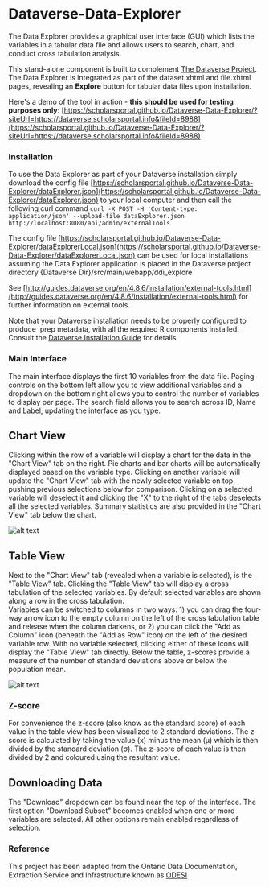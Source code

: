 # Dataverse-Data-Explorer
The Data Explorer provides a graphical user interface (GUI) which lists the variables in a tabular data file and allows users to search, chart, and conduct cross tabulation analysis.

This stand-alone component is built to complement [The Dataverse Project](http://dataverse.org/). The Data Explorer is integrated as part of the dataset.xhtml and file.xhtml pages, revealing an **Explore** button for tabular data files upon installation.

Here's a demo of the tool in action - **this should be used for testing purposes only**:  [https://scholarsportal.github.io/Dataverse-Data-Explorer/?siteUrl=https://dataverse.scholarsportal.info&fileId=8988](https://scholarsportal.github.io/Dataverse-Data-Explorer/?siteUrl=https://dataverse.scholarsportal.info&fileId=8988)

### Installation
To use the Data Explorer as part of your Dataverse installation simply download the config file [https://scholarsportal.github.io/Dataverse-Data-Explorer/dataExplorer.json](https://scholarsportal.github.io/Dataverse-Data-Explorer/dataExplorer.json) to your local computer and then call the following curl command
``curl -X POST -H 'Content-type: application/json' --upload-file dataExplorer.json http://localhost:8080/api/admin/externalTools``

The config file [https://scholarsportal.github.io/Dataverse-Data-Explorer/dataExplorerLocal.json](https://scholarsportal.github.io/Dataverse-Data-Explorer/dataExplorerLocal.json) can be used for local installations assuming the Data Explorer application is placed in the Dataverse project directory {Dataverse Dir}/src/main/webapp/ddi_explore 


See [http://guides.dataverse.org/en/4.8.6/installation/external-tools.html](http://guides.dataverse.org/en/4.8.6/installation/external-tools.html) for further information on external tools.

Note that your Dataverse installation needs to be properly configured to produce .prep metadata, with all the required R components installed. Consult the [Dataverse Installation Guide](http://guides.dataverse.org/en/latest/installation/index.html) for details.

### Main Interface
The main interface displays the first 10 variables from the data file. 
Paging controls on the bottom left allow you to view additional variables and a dropdown on the bottom right allows you to control the number of variables to display per page.
The search field allows you to search across ID, Name and Label, updating the interface as you type.

## Chart View
Clicking within the row of a variable will display a chart for the data in the "Chart View" tab on the right. Pie charts and bar charts will be automatically displayed based on the variable type.
Clicking on another variable will update the "Chart View" tab with the newly selected variable on top, pushing previous selections below for comparison.
Clicking on a selected variable will deselect it and clicking the "X" to the right of the tabs deselects all the selected variables.
Summary statistics are also provided in the "Chart View" tab below the chart.

![alt text](https://user-images.githubusercontent.com/34171553/36049600-5c543cc4-0db1-11e8-8c1e-e2a2ccfe74d4.PNG)

## Table View
Next to the "Chart View" tab (revealed when a variable is selected), is the "Table View" tab. 
Clicking the "Table View" tab will display a cross tabulation of the selected variables.
By default selected variables are shown along a row in the cross tabulation.  
Variables can be switched to columns in two ways: 1) you can drag the four-way arrow icon to the empty column on the left of the cross tabulation table and release when the column darkens, or 2) you can click the "Add as Column" icon (beneath the "Add as Row" icon) on the left of the desired variable row.
With no variable selected, clicking either of these icons will display the "Table View" tab directly.
Below the table, z-scores provide a measure of the number of standard deviations above or below the population mean.

![alt text](https://user-images.githubusercontent.com/34171553/36048745-4d287d30-0dae-11e8-843d-c1f55eabace6.PNG)

### Z-score
For convenience the z-score (also know as the standard score) of each value in the table view has been visualized to 2 standard deviations. The z-score is calculated by taking the value (x) minus the mean (µ) which is then divided by the standard deviation (σ). The z-score of each value is then divided by 2 and coloured using the resultant value.

## Downloading Data
The "Download" dropdown can be found near the top of the interface. The first option "Download Subset" becomes enabled when one or more variables are selected.
All other options remain enabled regardless of selection.


### Reference
This project has been adapted from the Ontario Data Documentation, Extraction Service and Infrastructure known as [ODESI](odesi.ca)
